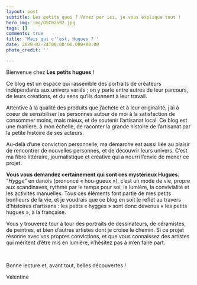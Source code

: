 ```yaml
---
layout: post
subtitle: Les petits quoi ? Venez par ici, je vous explique tout !
hero_img: img/DSC02592.jpg
tags: []
comments: true
title: 'Mais qui c''est, Hugues ? '
date: 2020-02-24T00:00:00.000+00:00
photo_credit: ''

---
```

Bienvenue chez **Les petits hugues** !

Ce blog est un espace qui rassemble des portraits de créateurs indépendants aux univers variés ; on y parle entre autres de leur parcours, de leurs créations, et du sens qu’ils donnent à leur travail.

Attentive à la qualité des produits que j’achète et à leur originalité, j’ai à coeur de sensibiliser les personnes autour de moi à la satisfaction de consommer moins, mais mieux, et de soutenir l’artisanat local. Ce blog est une manière, à mon échelle, de raconter la grande histoire de l’artisanat par la petite histoire de ses acteurs.

Au-delà d’une conviction personnelle, ma démarche est aussi liée au plaisir de rencontrer de nouvelles personnes, et de découvrir leurs univers. C’est ma fibre littéraire, journalistique et créative qui a nourri l’envie de mener ce projet.

**Vous vous demandez certainement qui sont ces mystérieux Hugues.** “_Hygge_” en danois (prononcé « hou-gueux »), c’est un mode de vie, propre aux scandinaves, rythmé par le temps pour soi, la lumière, la convivialité et les activités manuelles. Tous ces éléments font partie de mes petits bonheurs de la vie, et je voudrais que ce blog en soit le reflet au travers d’histoires d’artisans : les petits « hygges » sont donc devenus « les petits hugues », à la française.

Vous y trouverez tour à tour des portraits de dessinateurs, de céramistes, de peintres, et bien d’autres artistes dont je croise le chemin. Si ce projet résonne avec vos propres convictions, et que vous connaissez des artistes qui méritent d’être mis en lumière, n’hésitez pas à m’en faire part.

<br>

    

Bonne lecture et, avant tout, belles découvertes !

    

Valentine